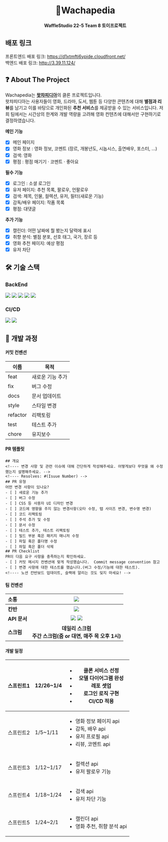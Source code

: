 <div align="center">
<h1>🧇Wachapedia</h1>
<h4>WaffleStudio 22-5 Team 8 토이프로젝트<h4>
</div>

## 배포 링크
프론트엔드 배포 링크: https://d1xtmfti6ypide.cloudfront.net/
<br>백엔드 배포 링크: http://3.39.11.124/

## ❓ About The Project
Wachapedia는 [**왓챠피디아**](https://pedia.watcha.com/ko-KR/)의 클론 프로젝트입니다.
<br>왓챠피디아는 사용자들이 영화, 드라마, 도서, 웹툰 등 다양한 콘텐츠에 대해 **별점과 리뷰**를 남기고  이를 바탕으로 개인화된 **추천 서비스**를 제공받을 수 있는 서비스입니다.
저희 팀에서는 시간상의 한계와 개발 역량을 고려해 영화 컨텐츠에 대해서만 구현하기로 결정하였습니다.


**메인 기능**
- [x] 메인 페이지
- [x] 영화 정보 : 영화 정보, 코멘트 (장르, 개봉년도, 시놉시스, 출연배우, 포스터, …)
- [x] 검색: 영화
- [x] 평점 : 평점 매기기 · 코멘트 · 좋아요

**필수 기능**
- [x] 로그인 : 소셜 로그인
- [x] 유저 페이지: 추천 목록, 팔로우, 언팔로우
- [x] 검색: 제목, 인물, 컬렉션, 유저, 필터(새로운 기능)
- [x] 감독/배우 페이지: 작품 목록
- [x] 평점: 대댓글

**추가 기능**
- [x] 캘린더: 어떤 날짜에 뭘 봤는지 달력에 표시
- [x] 취향 분석: 별점 분포, 선호 태그, 국가, 장르 등
- [x] 영화 추천 페이지: 예상 평점
- [x] 유저 차단

## 🛠 기술 스택

### BackEnd
<div>
<img src="https://img.shields.io/badge/FastAPI-005571?style=for-the-badge&logo=fastapi">
<img src="https://img.shields.io/badge/Poetry-%233B82F6.svg?style=for-the-badge&logo=poetry&logoColor=0B3D8D">
<img src="https://img.shields.io/badge/mysql-4479A1.svg?style=for-the-badge&logo=mysql&logoColor=white">
<img src="https://img.shields.io/badge/Amazon%20EC2-FF9900?style=for-the-badge&logo=Amazon%20EC2&logoColor=white">
<img src="https://img.shields.io/badge/Amazon RDS-527FFF?style=for-the-badge&logo=Amazon RDS&logoColor=orange">
</div>

### CI/CD
<div>
<img src="https://img.shields.io/badge/docker-2496ED?style=for-the-badge&logo=docker&logoColor=white"> 
<img src="https://img.shields.io/badge/github%20actions-%232671E5.svg?style=for-the-badge&logo=githubactions&logoColor=white">
</div>

## 📆 개발 과정

#### 커밋 컨벤션
| 이름        | 목적       |
|-----------|----------|
| feat      | 새로운 기능 추가 |
| fix       | 버그 수정    |
| docs      | 문서 업데이트  |
| style     | 스타일 변경   |
| refactor  | 리팩토링     |
| test      | 테스트 추가   |
| chore     | 유지보수     |

#### PR 템플릿

```
## 개요
<!---- 변경 사항 및 관련 이슈에 대해 간단하게 작성해주세요. 어떻게보다 무엇을 왜 수정했는지 설명해주세요. -->
<!---- Resolves: #(Isuue Number) -->
## PR 유형
어떤 변경 사항이 있나요?
- [ ] 새로운 기능 추가
- [ ] 버그 수정
- [ ] CSS 등 사용자 UI 디자인 변경
- [ ] 코드에 영향을 주지 않는 변경사항(오타 수정, 탭 사이즈 변경, 변수명 변경)
- [ ] 코드 리팩토링
- [ ] 주석 추가 및 수정
- [ ] 문서 수정
- [ ] 테스트 추가, 테스트 리팩토링
- [ ] 빌드 부분 혹은 패키지 매니저 수정
- [ ] 파일 혹은 폴더명 수정
- [ ] 파일 혹은 폴더 삭제
## PR Checklist
PR이 다음 요구 사항을 충족하는지 확인하세요.
- [ ] 커밋 메시지 컨벤션에 맞게 작성했습니다.  Commit message convention 참고
- [ ] 변경 사항에 대한 테스트를 했습니다.(버그 수정/기능에 대한 테스트).
<!---- 노션 칸반보드 업데이트, 슬랙에 알리는 것도 잊지 마세요! -->
```


#### 팀 컨벤션

| **소통**| <img src="https://img.shields.io/badge/Slack-4A154B?style=for-the-badge&logo=slack&logoColor=white">|
|:-----------|:----------:|
| **칸반** | <img src="https://img.shields.io/badge/Notion-%23000000.svg?style=for-the-badge&logo=notion&logoColor=white">|
| **API 문서** | <img src="https://img.shields.io/badge/-Swagger-%23Clojure?style=for-the-badge&logo=swagger&logoColor=white"> <img src="https://img.shields.io/badge/Notion-%23000000.svg?style=for-the-badge&logo=notion&logoColor=white"> |
| **스크럼** | **데일리 스크럼<br>주간 스크럼(줌 or 대면, 매주 목 오후 1시)** |

#### 개발 일정
| 스프린트1| 12/26~1/4| <ul><li>클론 서비스 선정</li><li>모델 다이어그램 완성</li><li>레포 셋업 <br><li>로그인 로직 구현</li><li>CI/CD 적용<ul>|
|-------------|---------|----------|
| 스프린트2|1/5~1/11| <ul><li>영화 정보 페이지 api</li><li>감독, 배우 api</li><li>유저 프로필 api</li><li>리뷰, 코멘트 api</li></ul>|
| 스프린트3|1/12~1/17| <ul><li>컬렉션 api</li><li>유저 팔로우 기능</li></ul>|
| 스프린트4 |1/18~1/24| <ul><li>검색 api</li><li>유저 차단 기능</li></ul>  |
| 스프린트5|1/24~2/1| <ul><li>캘린더 api</li><li>영화 추천, 취향 분석 api</li></ul>|

